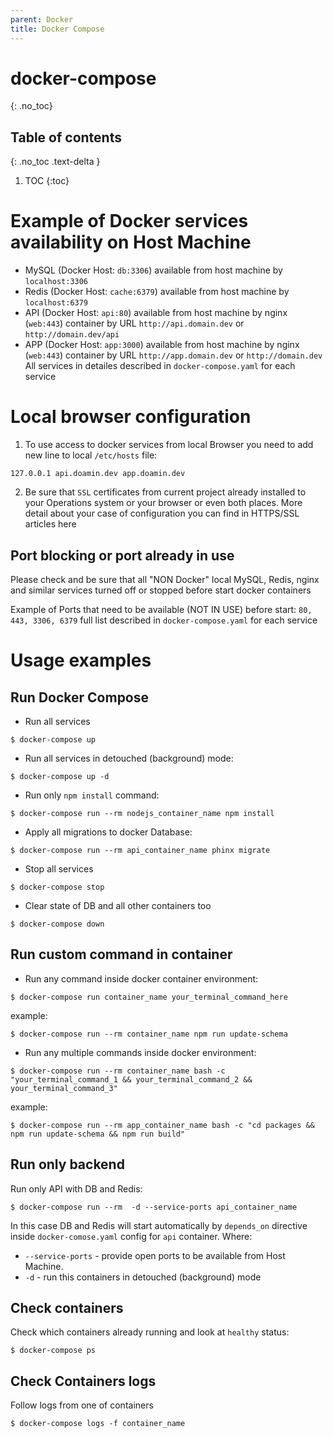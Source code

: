 ```yaml
---
parent: Docker
title: Docker Compose
---
```


# docker-compose
{: .no_toc}

## Table of contents
{: .no_toc .text-delta }

1. TOC
{:toc}

# Example of Docker services availability on Host Machine
* MySQL (Docker Host: `db:3306`) available from host machine by `localhost:3306`
* Redis (Docker Host: `cache:6379`) available from host machine by `localhost:6379`
* API (Docker Host: `api:80`) available from host machine by nginx (`web:443`) container by URL `http://api.domain.dev` or `http://domain.dev/api`
* APP (Docker Host: `app:3000`) available from host machine by nginx (`web:443`) container by URL `http://app.domain.dev` or `http://domain.dev`
All services in detailes described in `docker-compose.yaml` for each service

# Local browser configuration
1. To use access to docker services from local Browser you need to add new line to local `/etc/hosts` file:
```terminal
127.0.0.1 api.doamin.dev app.doamin.dev
```
2. Be sure that `SSL` certificates from current project already installed to your Operations system or your browser or even both places. More detail about your case of configuration you can find in HTTPS/SSL articles here

## Port blocking or port already in use
Please check and be sure that all "NON Docker" local MySQL, Redis, nginx and similar services turned off or stopped before start docker containers

Example of Ports that need to be available (NOT IN USE) before start: `80, 443, 3306, 6379` full list described in `docker-compose.yaml` for each service

# Usage examples

## Run Docker Compose

* Run all services
```terminal
$ docker-compose up
```

* Run all services in detouched (background) mode:
```terminal
$ docker-compose up -d
```

* Run only `npm install` command:
```terminal
$ docker-compose run --rm nodejs_container_name npm install
```

* Apply all migrations to docker Database:
```terminal
$ docker-compose run --rm api_container_name phinx migrate
```

* Stop all services
```terminal
$ docker-compose stop
```

* Clear state of DB and all other containers too
```terminal
$ docker-compose down
```

## Run custom command in container

* Run any command inside docker container environment:

```terminal
$ docker-compose run container_name your_terminal_command_here
```

example: 

```terminal
$ docker-compose run --rm container_name npm run update-schema
```

* Run any multiple commands inside docker environment:

```terminal
$ docker-compose run --rm container_name bash -c "your_terminal_command_1 && your_terminal_command_2 && your_terminal_command_3"
```

example: 

```terminal
$ docker-compose run --rm app_container_name bash -c "cd packages && npm run update-schema && npm run build"
```

## Run only backend

Run only API with DB and Redis:

```terminal
$ docker-compose run --rm  -d --service-ports api_container_name
```

In this case DB and Redis will start automatically by `depends_on` directive inside `docker-comose.yaml` config for `api` container.
Where:

* `--service-ports` - provide open ports to be available from Host Machine.
* `-d` - run this containers in detouched (background) mode

## Check containers

Check which containers already running and look at `healthy` status:

```terminal
$ docker-compose ps
```

## Check Containers logs

Follow logs from one of containers

```terminal
$ docker-compose logs -f container_name
```